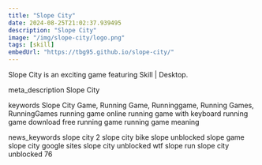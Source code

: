 ```yaml
---
title: "Slope City"
date: 2024-08-25T21:02:37.939495
description: "Slope City"
image: "/img/slope-city/logo.png"
tags: [skill]
embedUrl: "https://tbg95.github.io/slope-city/"
---
```


Slope City is an exciting game featuring Skill | Desktop.

meta_description
Slope City


keywords
Slope City Game, Running Game, Runninggame, Running Games, RunningGames running game online running game with keyboard running game download free running game running game meaning


news_keywords
slope city 2 slope city bike slope unblocked slope game slope city google sites slope city unblocked wtf slope run slope city unblocked 76
